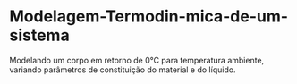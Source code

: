 # Modelagem-Termodin-mica-de-um-sistema
Modelando um corpo em retorno de 0°C para temperatura ambiente, variando parâmetros de constituição do material e do líquido.
